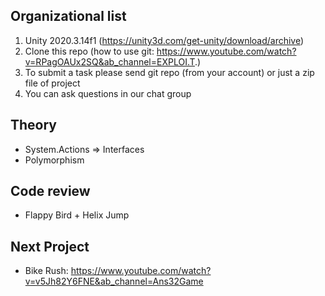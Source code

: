 ## Organizational list
1. Unity 2020.3.14f1 (https://unity3d.com/get-unity/download/archive)
2. Clone this repo (how to use git: https://www.youtube.com/watch?v=RPagOAUx2SQ&ab_channel=EXPLOI.T.)
3. To submit a task please send git repo (from your account) or just a zip file of project
4. You can ask questions in our chat group

## Theory
- System.Actions => Interfaces
- Polymorphism

## Code review
- Flappy Bird + Helix Jump

## Next Project
- Bike Rush: https://www.youtube.com/watch?v=v5Jh82Y6FNE&ab_channel=Ans32Game


